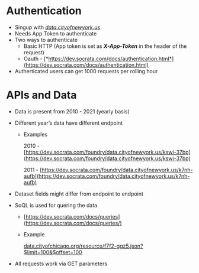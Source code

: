 # Authentication

- Singup with *[data.cityofnewyork.us](http://data.cityofnewyork.us)*
- Needs App Token to authenticate
- Two ways to authenticate
    - Basic HTTP (App token is set as ***X-App-Token*** in the header of the request)
    - Oauth - [*https://dev.socrata.com/docs/authentication.html*](https://dev.socrata.com/docs/authentication.html)
- Autherticated users can get 1000 requests per rolling hour

# APIs and Data

- Data is present from 2010 - 2021 (yearly basis)
- Different year’s data have different endpoint
    - Examples
        
        2010 - [https://dev.socrata.com/foundry/data.cityofnewyork.us/kswi-37bp](https://dev.socrata.com/foundry/data.cityofnewyork.us/kswi-37bp)
        
        2011 - [https://dev.socrata.com/foundry/data.cityofnewyork.us/k7nh-aufb](https://dev.socrata.com/foundry/data.cityofnewyork.us/k7nh-aufb)
        
- Dataset fields might differ from endpoint to endpoint
- SoQL is used for quering the data
    - [https://dev.socrata.com/docs/queries](https://dev.socrata.com/docs/queries/)
    - Example
        
        [data.cityofchicago.org/resource/f7f2-ggz5.json?$limit=100&$offset=100](https://data.cityofchicago.org/resource/f7f2-ggz5.json?$limit=100&$offset=100)
        
- All requests work via GET parameters
